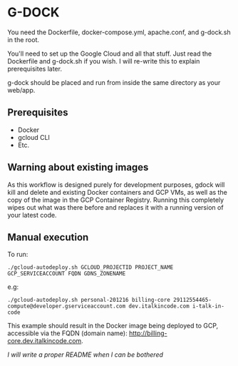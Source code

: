 # G-DOCK

You need the Dockerfile, docker-compose.yml, apache.conf, and g-dock.sh in the root.

You'll need to set up the Google Cloud and all that stuff. Just read the Dockerfile and g-dock.sh if you wish. I will re-write this to explain prerequisites later.

g-dock should be placed and run from inside the same directory as your web/app.

## Prerequisites

- Docker
- gcloud CLI
- Etc.

## Warning about existing images

As this workflow is designed purely for development purposes, gdock will kill and delete and existing Docker containers and GCP VMs, as well as the copy of the image in the GCP Container Registry. Running this completely wipes out what was there before and replaces it with a running version of your latest code.

## Manual execution

To run:

```
./gcloud-autodeploy.sh GCLOUD_PROJECTID PROJECT_NAME GCP_SERVICEACCOUNT FQDN GDNS_ZONENAME
```

e.g:

```
./gcloud-autodeploy.sh personal-201216 billing-core 29112554465-compute@developer.gserviceaccount.com dev.italkincode.com i-talk-in-code
```

This example should result in the Docker image being deployed to GCP, accessible via the FQDN (domain name): http://billing-core.dev.italkincode.com.

_I will write a proper README when I can be bothered_
